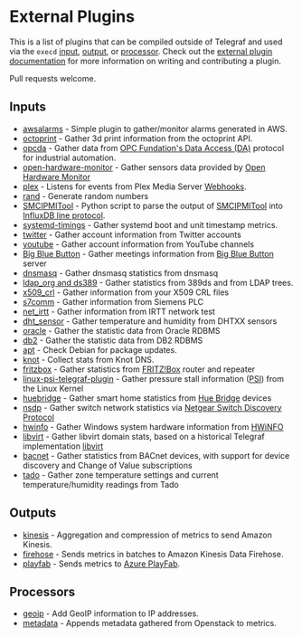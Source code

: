 # External Plugins

This is a list of plugins that can be compiled outside of Telegraf and used via the `execd` [input](plugins/inputs/execd), [output](plugins/outputs/execd), or [processor](plugins/processors/execd).
Check out the [external plugin documentation](/docs/EXTERNAL_PLUGINS.md) for more information on writing and contributing a plugin.

Pull requests welcome.

## Inputs

- [awsalarms](https://github.com/vipinvkmenon/awsalarms) - Simple plugin to gather/monitor alarms generated  in AWS.
- [octoprint](https://github.com/BattleBas/octoprint-telegraf-plugin) - Gather 3d print information from the octoprint API.
- [opcda](https://github.com/lpc921/telegraf-execd-opcda) - Gather data from [OPC Fundation's Data Access (DA)](https://opcfoundation.org/about/opc-technologies/opc-classic/) protocol for industrial automation.
- [open-hardware-monitor](https://github.com/marianob85/open_hardware_monitor-telegraf-plugin) - Gather sensors data provided by [Open Hardware Monitor](http://openhardwaremonitor.org)
- [plex](https://github.com/russorat/telegraf-webhooks-plex) - Listens for events from Plex Media Server [Webhooks](https://support.plex.tv/articles/115002267687-webhooks/).
- [rand](https://github.com/ssoroka/rand) - Generate random numbers
- [SMCIPMITool](https://github.com/jhpope/smc_ipmi) - Python script to parse the output of [SMCIPMITool](https://www.supermicro.com/en/solutions/management-software/ipmi-utilities) into [InfluxDB line protocol](https://docs.influxdata.com/influxdb/latest/reference/syntax/line-protocol/).
- [systemd-timings](https://github.com/pdmorrow/telegraf-execd-systemd-timings) - Gather systemd boot and unit timestamp metrics.
- [twitter](https://github.com/inabagumi/twitter-telegraf-plugin) - Gather account information from Twitter accounts
- [youtube](https://github.com/inabagumi/youtube-telegraf-plugin) - Gather account information from YouTube channels
- [Big Blue Button](https://github.com/bigblueswarm/bigbluebutton-telegraf-plugin) - Gather meetings information from [Big Blue Button](https://bigbluebutton.org/) server
- [dnsmasq](https://github.com/machinly/dnsmasq-telegraf-plugin) - Gather dnsmasq statistics from dnsmasq
- [ldap_org and ds389](https://github.com/falon/CSI-telegraf-plugins) - Gather statistics from 389ds and from LDAP trees.
- [x509_crl](https://github.com/jcgonnard/telegraf-input-x590crl) - Gather information from your X509 CRL files
- [s7comm](https://github.com/nicolasme/s7comm) - Gather information from Siemens PLC
- [net_irtt](https://github.com/iAnatoly/telegraf-input-net_irtt) - Gather information from IRTT network test
- [dht_sensor](https://github.com/iAnatoly/telegraf-input-dht_sensor) - Gather temperature and humidity from DHTXX sensors
- [oracle](https://github.com/bonitoo-io/telegraf-input-oracle) - Gather the statistic data from Oracle RDBMS
- [db2](https://github.com/bonitoo-io/telegraf-input-db2) - Gather the statistic data from DB2 RDBMS
- [apt](https://github.com/x70b1/telegraf-apt) - Check Debian for package updates.
- [knot](https://github.com/x70b1/telegraf-knot) - Collect stats from Knot DNS.
- [fritzbox](https://github.com/hdecarne-github/fritzbox-telegraf-plugin) - Gather statistics from [FRITZ!Box](https://avm.de/produkte/fritzbox/) router and repeater
- [linux-psi-telegraf-plugin](https://github.com/gridscale/linux-psi-telegraf-plugin) - Gather pressure stall information ([PSI](https://facebookmicrosites.github.io/psi/)) from the Linux Kernel
- [huebridge](https://github.com/hdecarne-github/huebridge-telegraf-plugin) - Gather smart home statistics from [Hue Bridge](https://www.philips-hue.com/) devices
- [nsdp](https://github.com/hdecarne-github/nsdp-telegraf-plugin) - Gather switch network statistics via [Netgear Switch Discovery Protocol](https://en.wikipedia.org/wiki/Netgear_Switch_Discovery_Protocol)
- [hwinfo](https://github.com/zachstence/hwinfo-telegraf-plugin) - Gather Windows system hardware information from [HWiNFO](https://www.hwinfo.com/)
- [libvirt](https://gitlab.com/warrenio/tools/telegraf-input-libvirt) - Gather libvirt domain stats, based on a historical Telegraf implementation [libvirt](https://libvirt.org/)
- [bacnet](https://github.com/JurajMarcin/telegraf-bacnet) - Gather statistics from BACnet devices, with support for device discovery and Change of Value subscriptions
- [tado](https://github.com/zoeimogen/tado-telegraf-plugin) - Gather zone temperature settings and current temperature/humidity readings from Tado

## Outputs

- [kinesis](https://github.com/morfien101/telegraf-output-kinesis) - Aggregation and compression of metrics to send Amazon Kinesis.
- [firehose](https://github.com/muhlba91/telegraf-output-kinesis-data-firehose) - Sends metrics in batches to Amazon Kinesis Data Firehose.
- [playfab](https://github.com/dgkanatsios/telegraftoplayfab) - Sends metrics to [Azure PlayFab](https://learn.microsoft.com/en-us/gaming/playfab/).

## Processors

- [geoip](https://github.com/a-bali/telegraf-geoip) - Add GeoIP information to IP addresses.
- [metadata](https://github.com/lawdt/metadata) - Appends metadata gathered from Openstack to metrics.
